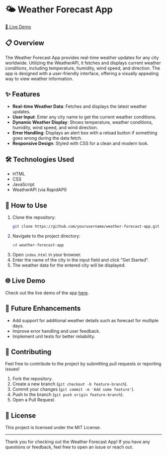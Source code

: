 
# 🌤️ Weather Forecast App

[🚀 Live Demo](https://skynimbuscastr.web.app/)

## 📋 Overview

The Weather Forecast App provides real-time weather updates for any city worldwide. Utilizing the WeatherAPI, it fetches and displays current weather conditions, including temperature, humidity, wind speed, and direction. The app is designed with a user-friendly interface, offering a visually appealing way to view weather information.

## ✨ Features

- **Real-time Weather Data**: Fetches and displays the latest weather updates.
- **User Input**: Enter any city name to get the current weather conditions.
- **Dynamic Weather Display**: Shows temperature, weather conditions, humidity, wind speed, and wind direction.
- **Error Handling**: Displays an alert box with a reload button if something goes wrong during the data fetch.
- **Responsive Design**: Styled with CSS for a clean and modern look.

## 🛠️ Technologies Used

- HTML
- CSS
- JavaScript
- WeatherAPI (via RapidAPI)

## 🚀 How to Use

1. Clone the repository:
   ```bash
   git clone https://github.com/yourusername/weather-forecast-app.git
   ```
2. Navigate to the project directory:
   ```bash
   cd weather-forecast-app
   ```
3. Open `index.html` in your browser.
4. Enter the name of the city in the input field and click "Get Started".
5. The weather data for the entered city will be displayed.

## 🌐 Live Demo

Check out the live demo of the app [here](https://skynimbuscastr.web.app/).

## 🌟 Future Enhancements

- Add support for additional weather details such as forecast for multiple days.
- Improve error handling and user feedback.
- Implement unit tests for better reliability.

## 🤝 Contributing

Feel free to contribute to the project by submitting pull requests or reporting issues!

1. Fork the repository.
2. Create a new branch (`git checkout -b feature-branch`).
3. Commit your changes (`git commit -m 'Add some feature'`).
4. Push to the branch (`git push origin feature-branch`).
5. Open a Pull Request.

## 📜 License

This project is licensed under the MIT License.

---

Thank you for checking out the Weather Forecast App! If you have any questions or feedback, feel free to open an issue or reach out.
```


